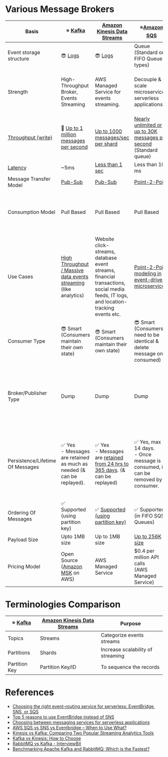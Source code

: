 
# Various Message Brokers

| Basis                                                                        | :star: [Kafka](Kafka/Readme.md)                                                                                                                               | [Amazon Kinesis Data Streams](../../2_AWSComponents/5_MessageBrokerServices/AmazonKinesis/AmazonKinesisDataStreams.md)                                                             | :star:[Amazon SQS](../../2_AWSComponents/5_MessageBrokerServices/AmazonSQS/Readme.md)                                                                                      | [Amazon SNS](../../2_AWSComponents/5_MessageBrokerServices/AmazonSNS.md)                                                                                 | [Amazon EventBridge](../../2_AWSComponents/5_MessageBrokerServices/AmazonEventBridge.md)                                                                              | [RabbitMQ](RabbitMQ.md)                                                                                                                         |
|------------------------------------------------------------------------------|---------------------------------------------------------------------------------------------------------------------------------------------------------------|----------------------------------------------------------------------------------------------------------------------------------------------------------------------|----------------------------------------------------------------------------------------------------------------------------------------------------------------------------|----------------------------------------------------------------------------------------------------------------------------------------------------------|-----------------------------------------------------------------------------------------------------------------------------------------------------------------------|-------------------------------------------------------------------------------------------------------------------------------------------------|
| Event storage structure                                                      | :sunglasses: [Logs](../3_DatabaseComponents/2_DataStructuresDB/AppendOnlyProperty.md)                                                                                | :sunglasses: [Logs](../3_DatabaseComponents/2_DataStructuresDB/AppendOnlyProperty.md)                                                                                       | Queue <br/>(Standard or FIFO Queue types)                                                                                                                                  | Topic                                                                                                                                                    | Event Bus                                                                                                                                                             | Queue                                                                                                                                           |
| Strength                                                                     | High-Throughput Broker, Events Streaming                                                                                                                      | AWS Managed Service for events streaming.                                                                                                                            | Decouple & scale microservices, serverless applications                                                                                                                    | Push-Notification-Based-Broker, can't be used for events streaming.                                                                                      | Rule-Based-Targeting-Broker                                                                                                                                           | Low-Latency MQ                                                                                                                                  |
| [Throughput (write)](../0_SystemGlossaries/Scalability/LatencyThroughput.md) | :rocket: [Up to 1 million messages per second](https://engineering.linkedin.com/kafka/benchmarking-apache-kafka-2-million-writes-second-three-cheap-machines) | [Up to 1000 messages/sec per shard](https://docs.aws.amazon.com/streams/latest/dev/key-concepts.html)                                                                | [Nearly unlimited or up to 30K messages per second](https://docs.aws.amazon.com/AWSSimpleQueueService/latest/SQSDeveloperGuide/quotas-messages.html) <br/>(Standard queue) | [Up to 30K messages per second](https://docs.aws.amazon.com/general/latest/gr/sns.html) <br/>(Standard topic)                                            | [Up to 10K messages per second](https://docs.aws.amazon.com/eventbridge/latest/userguide/eb-quota.html)                                                               | [Up to 10K messages per second](https://blog.rabbitmq.com/posts/2012/04/rabbitmq-performance-measurements-part-2)                               |
| [Latency](../0_SystemGlossaries/Scalability/LatencyThroughput.md)            | ~5ms                                                                                                                                                          | [Less than 1 sec](https://docs.aws.amazon.com/streams/latest/dev/kinesis-low-latency.html)                                                                           | Less than 100 ms                                                                                                                                                           | b/w 100 ms to 200 ms                                                                                                                                     | Greater than 200ms                                                                                                                                                    | ~1ms                                                                                                                                            |
| Message Transfer Model                                                       | [Pub-Sub](MessageBrokers/PubSubModel.md)                                                                                                | [Pub-Sub](MessageBrokers/PubSubModel.md)                                                                                                       | [Point-2-Point](MessageBrokers/PointToPointModel.md)                                                                                                 | [Pub-Sub](MessageBrokers/PubSubModel.md)                                                                                           | [Pub-Sub](MessageBrokers/PubSubModel.md)                                                                                                        | [Point-2-Point](MessageBrokers/PointToPointModel.md)                                                                      |
| Consumption Model                                                            | Pull Based                                                                                                                                                    | Pull Based                                                                                                                                                           | Pull Based                                                                                                                                                                 | Push Based, Upto 100K topics, 10 million subscribers per topic                                                                                           | Push Based, Upto 100 event buses, 300 rules per event bus, 5 targets per rule                                                                                         | Push Based                                                                                                                                      |
| Use Cases                                                                    | [High Throughput / Massive data events streaming](../0_SystemGlossaries/Scalability/LatencyThroughput.md) (like analytics)                                    | Website click-streams, database event streams, financial transactions, social media feeds, IT logs, and location-tracking events etc.                                | [Point-2-Point modeling in event-driven microservices](MessageBrokers/EventDrivenArchitecture.md).                                                   | Notification (Email/Push) to person, Pub-Sub modeling for [event-driven microservices](MessageBrokers/EventDrivenArchitecture.md). | [Rule based targeting in Event-driven microservices](MessageBrokers/EventDrivenArchitecture.md)<br/>- Event Filtering or transformation needed. | Low-latency use cases when message guarantee is needed or some consistent behaviour (like order workflow, failed orders etc.)                   |
| Consumer Type                                                                | :sunglasses: Smart <br/>(Consumers maintain their own state)                                                                                                  | :sunglasses: Smart <br/>(Consumers maintain their own state)                                                                                                         | :sunglasses: Smart <br/>(Consumers need to be identical & delete message once consumed)                                                                                    | Dump <br/>(Consumers might be processing messages in the different way)                                                                                  | Dump<br/>(Consumers might be processing messages in the different way)                                                                                                | Dumb                                                                                                                                            |
| Broker/Publisher Type                                                        | Dump                                                                                                                                                          | Dump                                                                                                                                                                 | Dump                                                                                                                                                                       | :sunglasses: Smart                                                                                                                                       | :sunglasses: Smart                                                                                                                                                    | :sunglasses: Smart <br/>(Consistent transmission of messages to consumers at about the same speed as the broker monitors the consumer's status) |
| Persistence/Lifetime Of Messages                                             | :white_check_mark: Yes <br/>- Messages are retained as much as needed (& can be replayed).                                                                    | :white_check_mark: Yes <br/>- Messages are [retained from 24 hrs to 365 days](https://docs.aws.amazon.com/streams/latest/dev/key-concepts.html). (& can be replayed) | :white_check_mark: Yes, max 14 days. <br>- Once message is consumed, it can be removed by consumer.                                                                        | :x: No <br> - When an SNS Topic receives an event notification, it would be instantly broadcast to all Subscribers.                                      | :x: No <br/>- But events can be archived, to replay later.                                                                                                            | :x: No <br/>- Once message is consumed and acknowledgement is sent, it would be removed from RabbitMQ message queue.                            |
| Ordering Of Messages                                                         | :white_check_mark: Supported <br/>(using partition key)                                                                                                       | :white_check_mark: [Supported (using partition key)](https://docs.aws.amazon.com/streams/latest/dev/key-concepts.html)                                               | :white_check_mark: Supported (in FIFO SQS Queues)                                                                                                                          | :white_check_mark: Supported (in FIFO SNS Topics)                                                                                                        | :x: Not-Supported                                                                                                                                                     | :x: Not-Supported                                                                                                                               |
| Payload Size                                                                 | Upto 1MB size                                                                                                                                                 | Up to 1MB size                                                                                                                                                       | [Up to 256K size](https://docs.aws.amazon.com/general/latest/gr/sqs-service.html)                                                                                          | [Up to 256K size](https://aws.amazon.com/blogs/compute/choosing-between-messaging-services-for-serverless-applications/)                                 | [Up to 256K size](https://aws.amazon.com/blogs/compute/choosing-between-messaging-services-for-serverless-applications/)                                              | No constraints                                                                                                                                  |
| Pricing Model                                                                | Open Source <br/>([Amazon MSK](../../2_AWSComponents/5_MessageBrokerServices/AmazonMSK.md) on AWS)                                                            | AWS Managed Service                                                                                                                                                  | $0.4 per million API calls <br/>(AWS Managed Service)                                                                                                                      | $0.5 per million API calls <br/>(AWS Managed Service)                                                                                                    | $1 per million API calls <br/>(AWS Managed Service)                                                                                                                   | Open Source <br/>([Amazon MQ](../../2_AWSComponents/5_MessageBrokerServices/AmazonMQ.md) on AWS)                                                |

[](MessageBrokers/PubSubModel.md)

# Terminologies Comparison

| :star: [Kafka](Kafka/Readme.md) | [Amazon Kinesis Data Streams](../../2_AWSComponents/5_MessageBrokerServices/AmazonKinesis/AmazonKinesisDataStreams.md) | Purpose                           |
|---------------------------------|----------------------------------------------------------------------------------------------------------|-----------------------------------|
| Topics                          | Streams                                                                                                  | Categorize events streams         |
| Partitions                      | Shards                                                                                                   | Increase scalability of streaming |
| Partition Key                   | Partition Key/ID                                                                                         | To sequence the records           |

# References
- [Choosing the right event-routing service for serverless: EventBridge, SNS, or SQS](https://lumigo.io/blog/choosing-the-right-event-routing-on-aws-eventbridge-sns-or-sqs/)
- [Top 5 reasons to use EventBridge instead of SNS](https://lumigo.io/blog/5-reasons-why-you-should-use-eventbridge-instead-of-sns/)
- [Choosing between messaging services for serverless applications](https://aws.amazon.com/blogs/compute/choosing-between-messaging-services-for-serverless-applications/)
- [AWS SQS vs SNS vs Eventbridge – When to Use What?](https://beabetterdev.com/2021/09/10/aws-sqs-vs-sns-vs-eventbridge/)
- [Kinesis vs Kafka: Comparing Two Popular Streaming Analytics Tools](https://www.spec-india.com/blog/kinesis-vs-kafka)
- [Kafka vs Kinesis: How to Choose](https://rockset.com/blog/kafka-vs-kinesis-choosing-the-best-data-streaming-solution/)
- [RabbitMQ vs Kafka - InterviewBit](https://www.interviewbit.com/blog/rabbitmq-vs-kafka/)
- [Benchmarking Apache Kafka and RabbitMQ: Which is the Fastest?](https://www.confluent.io/blog/kafka-fastest-messaging-system/)